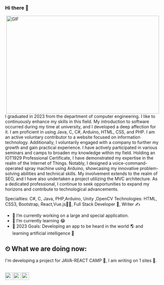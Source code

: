 ### Hi there 👋
<img align="right" alt="GIF" src="https://github.com/abhisheknaiidu/abhisheknaiidu/blob/master/code.gif?raw=true" width="500" height="320" />
<br />
<p>
I graduated in 2023 from the department of computer engineering. I like to continuously enhance my skills in this field. My introduction to software occurred during my time at university, and I developed a deep affection for it. I am proficient in using Java, C, C#, Arduino, HTML, CSS, and PHP. I am an active voluntary contributor to a website focused on information technology. Additionally, I voluntarily engaged with a company to further my growth and gain practical experience.
I have actively participated in various seminars and camps to broaden my knowledge within my field. Holding an IOT1929 Professional Certificate, I have demonstrated my expertise in the realm of the Internet of Things. Notably, I designed a voice-command-operated spray machine using Arduino, showcasing my innovative problem-solving abilities and technical skills.
My involvement extends to the realm of SEO, and I have also undertaken a project utilizing the MVC architecture.
As a dedicated professional, I continue to seek opportunities to expand my horizons and contribute to technological advancements.
</p>

Specialties: C#, C, Java, PHP,Arduino, Unity ,OpenCV Technologies: HTML, CSS3, Bootstrap, React,Vue.js👨‍🎓, Full Stack Developer 🚀, Writer ✍ 
- 🔭 I’m currently working on a large and special application.
- 🌱 I’m currently learning 😂
- 🥅 2023 Goals: Developing an app to be heard in the world 🌎 and learning artificial intelligence 🤖

## ⏲ What we are doing now:
I'm developing a project for JAVA-REACT CAMP 🚀, I am writing on 1 sites 📃. 
<br /> <br /> 

[<img align="left" alt="medium | medium" width="24px" src="https://github.com/simple-icons/simple-icons/blob/develop/icons/gitbook.svg" />][medium]
[<img align="left" height="24" width="24" src="https://cdn.jsdelivr.net/npm/simple-icons@v4/icons/instagram.svg" />][instagram]
[<img align="left" height="24" width="24" src="https://cdn.jsdelivr.net/npm/simple-icons@v4/icons/gmail.svg" />][gmail]
<br />

[instagram]: https://www.instagram.com/kodhnk/?hl=tr
[medium]: https://medium.com/@haticenur.4455
[gmail]: mailto:haticenur.4455@gmail.com
<br />
